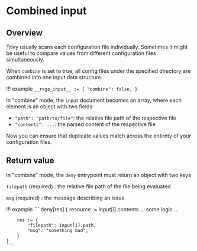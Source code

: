 # Combined input

## Overview
Trivy usually scans each configuration file individually. 
Sometimes it might be useful to compare values from different configuration files simultaneously.

When `combine` is set to true, all config files under the specified directory are combined into one input data structure.

!!! example
    ```
    __rego_input__ := {
        "combine": false,
    }
    ```

In "combine" mode, the `input` document becomes an array, where each element is an object with two fields:

- `"path": "path/to/file"`: the relative file path of the respective file
- `"contents": ...`: the parsed content of the respective file

Now you can ensure that duplicate values match across the entirety of your configuration files.

## Return value
In "combine" mode, the `deny` entrypoint must return an object with two keys

`filepath` (required)
: the relative file path of the file being evaluated

`msg` (required)
: the message describing an issue

!!! example
    ```
    deny[res] {
        resource := input[i].contents
        ... some logic ...

    	res := {
    		"filepath": input[i].path,
    		"msg": "something bad",
    	}
    }
    ```
